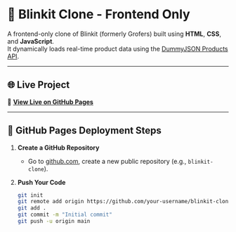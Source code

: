 # 🛒 Blinkit Clone - Frontend Only

A frontend-only clone of Blinkit (formerly Grofers) built using **HTML**, **CSS**, and **JavaScript**.  
It dynamically loads real-time product data using the [DummyJSON Products API](https://dummyjson.com/products).

---

## 🌐 Live Project

🔗 **[View Live on GitHub Pages](https://vinayaksingh369.github.io/project/)**

---

## 🚀 GitHub Pages Deployment Steps

1. **Create a GitHub Repository**
   - Go to [github.com](https://github.com), create a new public repository (e.g., `blinkit-clone`).

2. **Push Your Code**
   ```bash
   git init
   git remote add origin https://github.com/your-username/blinkit-clone.git
   git add .
   git commit -m "Initial commit"
   git push -u origin main
